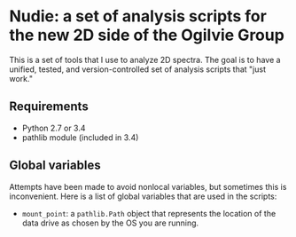 # Nudie: a set of analysis scripts for the new 2D side of the Ogilvie Group

This is a set of tools that I use to analyze 2D spectra. The goal is to have a
unified, tested, and version-controlled set of analysis scripts that "just
work."

## Requirements

- Python 2.7 or 3.4
- pathlib module (included in 3.4)

## Global variables

Attempts have been made to avoid nonlocal variables, but sometimes this is
inconvenient. Here is a list of global variables that are used in the scripts:

- `mount_point`: a `pathlib.Path` object that represents the location of the
  data drive as chosen by the OS you are running.

